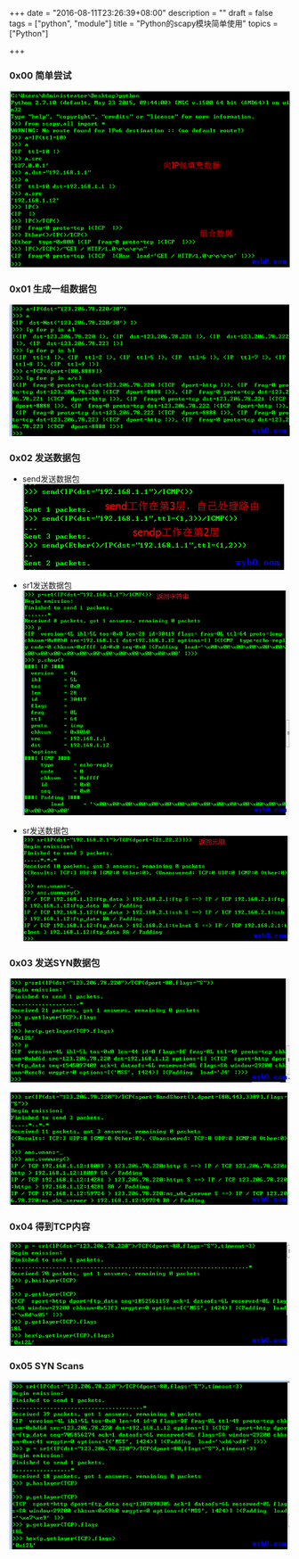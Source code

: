 +++
date = "2016-08-11T23:26:39+08:00"
description = ""
draft = false
tags = ["python", "module"]
title = "Python的scapy模块简单使用"
topics = ["Python"]

+++

### 0x00 简单尝试
![尝试构造数据包](/img/post/scapy_establish_the_packet.png)

### 0x01 生成一组数据包
![生成一组数据包](/img/post/scapy_create_a_set_of_packet.png)

### 0x02 发送数据包
* send发送数据包
![用send发送数据包](/img/post/scapy_send_send_packet.png)

* sr1发送数据包
![用sr1发送数据包](/img/post/scapy_sr1_send_packet.png)

* sr发送数据包
![用sr1发送数据包](/img/post/scapy_sr_send_packet.png)

### 0x03 发送SYN数据包
![用sr1发送syn数据包](/img/post/scapy_sr1_send_syn_packet.png)

![用sr发送syn数据包](/img/post/scapy_sr_send_syn_packet.png)

### 0x04 得到TCP内容
![得到tcp内容](/img/post/scapy_get_tcp_content.png)

### 0x05 SYN Scans
![syn扫描](/img/post/scapy_syn_scan.png)
